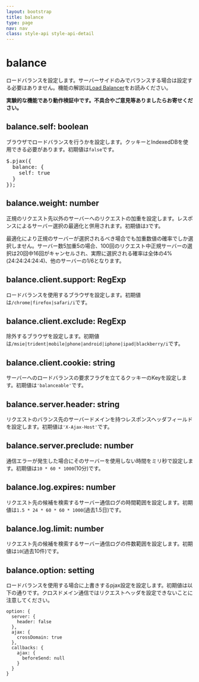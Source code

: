```yaml
---
layout: bootstrap
title: balance
type: page
nav: nav
class: style-api style-api-detail
---
```


# balance
ロードバランスを設定します。サーバーサイドのみでバランスする場合は設定する必要はありません。機能の解説は[Load Balancer](loadbalancer/)をお読みください。

**実験的な機能であり動作検証中です。不具合やご意見等ありましたらお寄せください。**

## balance.self: boolean
ブラウザでロードバランスを行うかを設定します。クッキーとIndexedDBを使用できる必要があります。初期値は`false`です。

<pre class="sh brush: js;">
$.pjax({
  balance: {
    self: true
  }
});
</pre>

## balance.weight: number
正規のリクエスト先以外のサーバーへのリクエストの加重を設定します。レスポンスによるサーバー選択の最適化と併用されます。初期値は`3`です。

最適化により正規のサーバーが選択されるべき場合でも加重数値の確率でしか選択しません。サーバー数5加重5の場合、100回のリクエスト中正規サーバーの選択は20回中16回がキャンセルされ、実際に選択される確率は全体の4%(24:24:24:24:4)、他のサーバーの1/6となります。

## balance.client.support: RegExp
ロードバランスを使用するブラウザを設定します。初期値は`/chrome|firefox|safari/i`です。

## balance.client.exclude: RegExp
除外するブラウザを設定します。初期値は`/msie|trident|mobile|phone|android|iphone|ipad|blackberry/i`です。

## balance.client.cookie: string
サーバーへのロードバランスの要求フラグを立てるクッキーのKeyを設定します。初期値は`'balanceable'`です。

## balance.server.header: string
リクエストのバランス先のサーバードメインを持つレスポンスヘッダフィールドを設定します。初期値は`'X-Ajax-Host'`です。

## balance.server.preclude: number
通信エラーが発生した場合にそのサーバーを使用しない時間をミリ秒で設定します。初期値は`10 * 60 * 1000`(10分)です。

## balance.log.expires: number
リクエスト先の候補を検索するサーバー通信ログの時間範囲を設定します。初期値は`1.5 * 24 * 60 * 60 * 1000`(過去1.5日)です。

## balance.log.limit: number
リクエスト先の候補を検索するサーバー通信ログの件数範囲を設定します。初期値は`10`(過去10件)です。

## balance.option: setting
ロードバランスを使用する場合に上書きするpjax設定を設定します。初期値は以下の通りです。クロスドメイン通信ではリクエストヘッダを設定できないことに注意してください。

```
option: {
  server: {
    header: false
  },
  ajax: {
    crossDomain: true
  },
  callbacks: {
    ajax: {
      beforeSend: null
    }
  }
}
```
